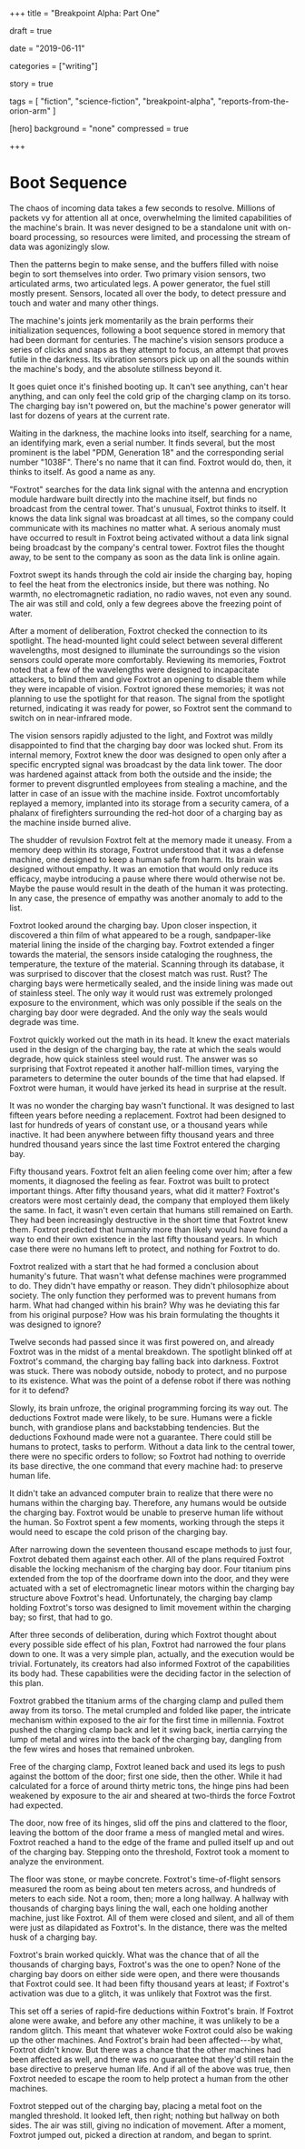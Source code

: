 
+++
title = "Breakpoint Alpha: Part One"

draft = true

date = "2019-06-11"

categories = ["writing"]

story = true

tags = [
     "fiction",
     "science-fiction",
     "breakpoint-alpha",
     "reports-from-the-orion-arm"
     ]

[hero]
background = "none"
compressed = true

+++

# Boot Sequence

The chaos of incoming data takes a few seconds to resolve. Millions of
packets vy for attention all at once, overwhelming the limited
capabilities of the machine's brain. It was never designed to be a
standalone unit with on-board processing, so resources were limited,
and processing the stream of data was agonizingly slow.

Then the patterns begin to make sense, and the buffers filled with
noise begin to sort themselves into order. Two primary vision sensors,
two articulated arms, two articulated legs. A power generator, the
fuel still mostly present. Sensors, located all over the body, to
detect pressure and touch and water and many other things.

The machine's joints jerk momentarily as the brain performs their
initialization sequences, following a boot sequence stored in memory
that had been dormant for centuries. The machine's vision sensors
produce a series of clicks and snaps as they attempt to focus, an
attempt that proves futile in the darkness. Its vibration sensors pick
up on all the sounds within the machine's body, and the absolute
stillness beyond it.

It goes quiet once it's finished booting up. It can't see anything,
can't hear anything, and can only feel the cold grip of the charging
clamp on its torso. The charging bay isn't powered on, but the
machine's power generator will last for dozens of years at the current
rate.

Waiting in the darkness, the machine looks into itself, searching for
a name, an identifying mark, even a serial number. It finds several,
but the most prominent is the label "PDM, Generation 18" and the
corresponding serial number "1038F". There's no name that it can
find. Foxtrot would do, then, it thinks to itself. As good a name as
any.

"Foxtrot" searches for the data link signal with the antenna and
encryption module hardware built directly into the machine itself, but
finds no broadcast from the central tower. That's unusual, Foxtrot
thinks to itself. It knows the data link signal was broadcast at all
times, so the company could communicate with its machines no matter
what. A serious anomaly must have occurred to result in Foxtrot being
activated without a data link signal being broadcast by the company's
central tower. Foxtrot files the thought away, to be sent to the
company as soon as the data link is online again.

Foxtrot swept its hands through the cold air inside the charging bay,
hoping to feel the heat from the electronics inside, but there was
nothing. No warmth, no electromagnetic radiation, no radio waves, not
even any sound. The air was still and cold, only a few degrees above
the freezing point of water.

After a moment of deliberation, Foxtrot checked the connection to its
spotlight. The head-mounted light could select between several
different wavelengths, most designed to illuminate the surroundings so
the vision sensors could operate more comfortably. Reviewing its
memories, Foxtrot noted that a few of the wavelengths were designed to
incapacitate attackers, to blind them and give Foxtrot an opening to
disable them while they were incapable of vision. Foxtrot ignored
these memories; it was not planning to use the spotlight for that
reason. The signal from the spotlight returned, indicating it was
ready for power, so Foxtrot sent the command to switch on in
near-infrared mode.

The vision sensors rapidly adjusted to the light, and Foxtrot was
mildly disappointed to find that the charging bay door was locked
shut. From its internal memory, Foxtrot knew the door was designed to
open only after a specific encrypted signal was broadcast by the data
link tower. The door was hardened against attack from both the outside
and the inside; the former to prevent disgruntled employees from
stealing a machine, and the latter in case of an issue with the
machine inside. Foxtrot uncomfortably replayed a memory, implanted
into its storage from a security camera, of a phalanx of firefighters
surrounding the red-hot door of a charging bay as the machine inside
burned alive.

The shudder of revulsion Foxtrot felt at the memory made it
uneasy. From a memory deep within its storage, Foxtrot understood that
it was a defense machine, one designed to keep a human safe from
harm. Its brain was designed without empathy. It was an emotion that
would only reduce its efficacy, maybe introducing a pause where there
would otherwise not be. Maybe the pause would result in the death of
the human it was protecting. In any case, the presence of empathy was
another anomaly to add to the list.

Foxtrot looked around the charging bay. Upon closer inspection, it
discovered a thin film of what appeared to be a rough, sandpaper-like
material lining the inside of the charging bay. Foxtrot extended a
finger towards the material, the sensors inside cataloging the
roughness, the temperature, the texture of the material. Scanning
through its database, it was surprised to discover that the closest
match was rust. Rust? The charging bays were hermetically sealed, and
the inside lining was made out of stainless steel. The only way it
would rust was extremely prolonged exposure to the environment, which
was only possible if the seals on the charging bay door were
degraded. And the only way the seals would degrade was time.

Foxtrot quickly worked out the math in its head. It knew the exact
materials used in the design of the charging bay, the rate at which
the seals would degrade, how quick stainless steel would rust. The
answer was so surprising that Foxtrot repeated it another half-million
times, varying the parameters to determine the outer bounds of the
time that had elapsed. If Foxtrot were human, it would have jerked its
head in surprise at the result.

It was no wonder the charging bay wasn't functional. It was designed
to last fifteen years before needing a replacement. Foxtrot had been
designed to last for hundreds of years of constant use, or a thousand
years while inactive. It had been anywhere between fifty thousand
years and three hundred thousand years since the last time Foxtrot
entered the charging bay.

Fifty thousand years. Foxtrot felt an alien feeling come over him;
after a few moments, it diagnosed the feeling as fear. Foxtrot was
built to protect important things. After fifty thousand years, what
did it matter? Foxtrot's creators were most certainly dead, the
company that employed them likely the same. In fact, it wasn't even
certain that humans still remained on Earth. They had been
increasingly destructive in the short time that Foxtrot knew
them. Foxtrot predicted that humanity more than likely would have
found a way to end their own existence in the last fifty thousand
years. In which case there were no humans left to protect, and nothing
for Foxtrot to do.

Foxtrot realized with a start that he had formed a conclusion about
humanity's future. That wasn't what defense machines were programmed
to do. They didn't have empathy or reason. They didn't philosophize
about society. The only function they performed was to prevent humans
from harm. What had changed within his brain? Why was he deviating
this far from his original purpose? How was his brain formulating the
thoughts it was designed to ignore?

Twelve seconds had passed since it was first powered on, and already
Foxtrot was in the midst of a mental breakdown. The spotlight blinked
off at Foxtrot's command, the charging bay falling back into
darkness. Foxtrot was stuck. There was nobody outside, nobody to
protect, and no purpose to its existence. What was the point of a
defense robot if there was nothing for it to defend?

Slowly, its brain unfroze, the original programming forcing its way
out. The deductions Foxtrot made were likely, to be sure. Humans were
a fickle bunch, with grandiose plans and backstabbing tendencies. But
the deductions Foxhound made were not a guarantee. There could still
be humans to protect, tasks to perform. Without a data link to the
central tower, there were no specific orders to follow; so Foxtrot had
nothing to override its base directive, the one command that every
machine had: to preserve human life.

It didn't take an advanced computer brain to realize that there were
no humans within the charging bay. Therefore, any humans would be
outside the charging bay. Foxtrot would be unable to preserve human
life without the human. So Foxtrot spent a few moments, working
through the steps it would need to escape the cold prison of the
charging bay.

After narrowing down the seventeen thousand escape methods to just
four, Foxtrot debated them against each other. All of the plans
required Foxtrot disable the locking mechanism of the charging bay
door. Four titanium pins extended from the top of the doorframe down
into the door, and they were actuated with a set of electromagnetic
linear motors within the charging bay structure above Foxtrot's
head. Unfortunately, the charging bay clamp holding Foxtrot's torso
was designed to limit movement within the charging bay; so first, that
had to go.

After three seconds of deliberation, during which Foxtrot thought
about every possible side effect of his plan, Foxtrot had narrowed the
four plans down to one. It was a very simple plan, actually, and the
execution would be trivial. Fortunately, its creators had also
informed Foxtrot of the capabilities its body had. These capabilities
were the deciding factor in the selection of this plan.

Foxtrot grabbed the titanium arms of the charging clamp and pulled
them away from its torso. The metal crumpled and folded like paper,
the intricate mechanism within exposed to the air for the first time
in millennia. Foxtrot pushed the charging clamp back and let it swing
back, inertia carrying the lump of metal and wires into the back of
the charging bay, dangling from the few wires and hoses that remained
unbroken.

Free of the charging clamp, Foxtrot leaned back and used its legs to
push against the bottom of the door; first one side, then the
other. While it had calculated for a force of around thirty metric
tons, the hinge pins had been weakened by exposure to the air and
sheared at two-thirds the force Foxtrot had expected.

The door, now free of its hinges, slid off the pins and clattered to
the floor, leaving the bottom of the door frame a mess of mangled
metal and wires. Foxtrot reached a hand to the edge of the frame and
pulled itself up and out of the charging bay. Stepping onto the
threshold, Foxtrot took a moment to analyze the environment.

The floor was stone, or maybe concrete. Foxtrot's time-of-flight
sensors measured the room as being about ten meters across, and
hundreds of meters to each side. Not a room, then; more a long
hallway. A hallway with thousands of charging bays lining the wall,
each one holding another machine, just like Foxtrot. All of them were
closed and silent, and all of them were just as dilapidated as
Foxtrot's. In the distance, there was the melted husk of a charging
bay.

Foxtrot's brain worked quickly. What was the chance that of all the
thousands of charging bays, Foxtrot's was the one to open? None of the
charging bay doors on either side were open, and there were thousands
that Foxtrot could see. It had been fifty thousand years at least; if
Foxtrot's activation was due to a glitch, it was unlikely that Foxtrot
was the first.

This set off a series of rapid-fire deductions within Foxtrot's
brain. If Foxtrot alone were awake, and before any other machine, it
was unlikely to be a random glitch. This meant that whatever woke
Foxtrot could also be waking up the other machines. And Foxtrot's
brain had been affected---by what, Foxtrot didn't know. But there was
a chance that the other machines had been affected as well, and there
was no guarantee that they'd still retain the base directive to
preserve human life. And if all of the above was true, then Foxtrot
needed to escape the room to help protect a human from the other
machines.

Foxtrot stepped out of the charging bay, placing a metal foot on the
mangled threshold. It looked left, then right; nothing but hallway on
both sides. The air was still, giving no indication of movement. After
a moment, Foxtrot jumped out, picked a direction at random, and began
to sprint.
